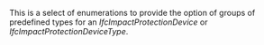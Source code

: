 This is a select of enumerations to provide the option of groups of predefined types for an _IfcImpactProtectionDevice_ or _IfcImpactProtectionDeviceType_.
